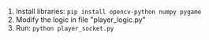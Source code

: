 1. Install libraries:
  ```pip install opencv-python numpy pygame```
2. Modify the logic in file "player_logic.py"
3. Run: ```python player_socket.py```

